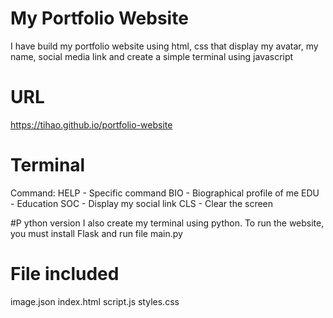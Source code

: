 # My Portfolio Website
I have build my portfolio website using html, css that display my avatar, my name, social media link and create a simple terminal using javascript

# URL
https://tihao.github.io/portfolio-website

# Terminal
Command:
HELP - Specific command
BIO  - Biographical profile of me
EDU  - Education
SOC  - Display my social link
CLS  - Clear the screen

#P ython version
I also create my terminal using python. To run the website, you must install Flask and run file main.py

# File included
image.json
index.html
script.js
styles.css
